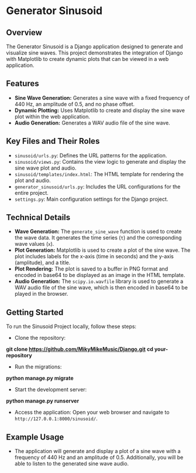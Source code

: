 # Generator Sinusoid

## Overview
The Generator Sinusoid is a Django application designed to generate and visualize sine waves. This project demonstrates the integration of Django with Matplotlib to create dynamic plots that can be viewed in a web application.

## Features
- **Sine Wave Generation:** Generates a sine wave with a fixed frequency of 440 Hz, an amplitude of 0.5, and no phase offset.
- **Dynamic Plotting:** Uses Matplotlib to create and display the sine wave plot within the web application.
- **Audio Generation:** Generates a WAV audio file of the sine wave.

## Key Files and Their Roles
- `sinusoid/urls.py`: Defines the URL patterns for the application.
- `sinusoid/views.py`: Contains the view logic to generate and display the sine wave plot and audio.
- `sinusoid/templates/index.html`: The HTML template for rendering the plot and audio.
- `generator_sinusoid/urls.py`: Includes the URL configurations for the entire project.
- `settings.py`: Main configuration settings for the Django project.

## Technical Details
- **Wave Generation:** The `generate_sine_wave` function is used to create the wave data. It generates the time series (`t`) and the corresponding wave values (`x`).
- **Plot Generation:** Matplotlib is used to create a plot of the sine wave. The plot includes labels for the x-axis (time in seconds) and the y-axis (amplitude), and a title.
- **Plot Rendering:** The plot is saved to a buffer in PNG format and encoded in base64 to be displayed as an image in the HTML template.
- **Audio Generation:** The `scipy.io.wavfile` library is used to generate a WAV audio file of the sine wave, which is then encoded in base64 to be played in the browser.

## Getting Started
To run the Sinusoid Project locally, follow these steps:

- Clone the repository:

**git clone https://github.com/MikyMikeMusic/Django.git**
**cd your-repository**


- Run the migrations:

**python manage.py migrate**

- Start the development server:
  
**python manage.py runserver**

- Access the application: Open your web browser and navigate to `http://127.0.0.1:8000/sinusoid/`.

## Example Usage
- The application will generate and display a plot of a sine wave with a frequency of 440 Hz and an amplitude of 0.5. Additionally, you will be able to listen to the generated sine wave audio.

  

  

